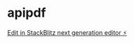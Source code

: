 # apipdf

[Edit in StackBlitz next generation editor ⚡️](https://stackblitz.com/~/github.com/dannygurcz/apipdf)
